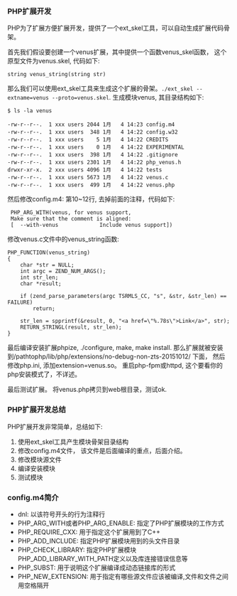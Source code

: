 ### PHP扩展开发
  PHP为了扩展方便扩展开发，提供了一个ext_skel工具，可以自动生成扩展代码骨架。
  
  首先我们假设要创建一个venus扩展，其中提供一个函数venus_skel函数， 这个原型文件为venus.skel, 代码如下:
```
string venus_string(string str)
```
  那么我们可以使用ext_skel工具来生成这个扩展的骨架。`./ext_skel --extname=venus --proto=venus.skel`. 生成模块venus, 其目录结构如下:
```
$ ls -la venus

-rw-r--r--.  1 xxx users 2044 1月   4 14:23 config.m4
-rw-r--r--.  1 xxx users  348 1月   4 14:22 config.w32
-rw-r--r--.  1 xxx users    5 1月   4 14:22 CREDITS
-rw-r--r--.  1 xxx users    0 1月   4 14:22 EXPERIMENTAL
-rw-r--r--.  1 xxx users  398 1月   4 14:22 .gitignore
-rw-r--r--.  1 xxx users 2301 1月   4 14:22 php_venus.h
drwxr-xr-x.  2 xxx users 4096 1月   4 14:22 tests
-rw-r--r--.  1 xxx users 5673 1月   4 14:22 venus.c
-rw-r--r--.  1 xxx users  499 1月   4 14:22 venus.php
```

  然后修改config.m4: 第10~12行, 去掉前面的注释，代码如下:
```
 PHP_ARG_WITH(venus, for venus support,
 Make sure that the comment is aligned:
 [  --with-venus             Include venus support])
```
  修改venus.c文件中的venus_string函数:
```
PHP_FUNCTION(venus_string)
{
    char *str = NULL;
    int argc = ZEND_NUM_ARGS();
    int str_len;
    char *result;

    if (zend_parse_parameters(argc TSRMLS_CC, "s", &str, &str_len) == FAILURE)
        return;

    str_len = spprintf(&result, 0, "<a href=\"%.78s\">Link</a>", str);
    RETURN_STRINGL(result, str_len);
}
```
  最后编译安装扩展phpize, ./configure, make, make install. 那么扩展就被安装到/pathtophp/lib/php/extensions/no-debug-non-zts-20151012/ 下面， 然后修改php.ini, 添加extension=venus.so。
  重启php-fpm或httpd, 这个要看你的php安装模式了，不详述。
  
  最后测试扩展。 将venus.php拷贝到web根目录，测试ok.
  
### PHP扩展开发总结
  PHP扩展开发非常简单，总结如下:
  1. 使用ext_skel工具产生模块骨架目录结构
  2. 修改config.m4文件， 该文件是后面编译的重点，后面介绍。
  3. 修改模块源文件
  4. 编译安装模块
  5. 测试模块
  

### config.m4简介
  * dnl: 以该符号开头的行为注释行
  * PHP_ARG_WITH或者PHP_ARG_ENABLE: 指定了PHP扩展模块的工作方式
  * PHP_REQUIRE_CXX: 用于指定这个扩展用到了C++
  * PHP_ADD_INCLUDE: 指定PHP扩展模块用到的头文件目录
  * PHP_CHECK_LIBRARY: 指定PHP扩展模块PHP_ADD_LIBRARY_WITH_PATH定义以及库连接错误信息等
  * PHP_SUBST: 用于说明这个扩展编译成动态链接库的形式
  * PHP_NEW_EXTENSION: 用于指定有哪些源文件应该被编译,文件和文件之间用空格隔开


  
  
  
